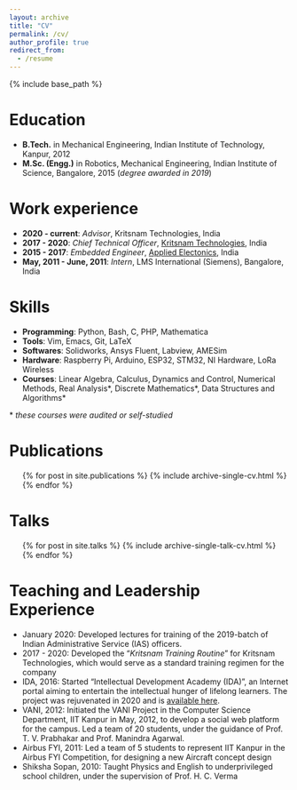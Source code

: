 ```yaml
---
layout: archive
title: "CV"
permalink: /cv/
author_profile: true
redirect_from:
  - /resume
---
```


{% include base_path %}

Education
======
* **B.Tech.** in Mechanical Engineering, Indian Institute of Technology, Kanpur, 2012
* **M.Sc. (Engg.)** in Robotics, Mechanical Engineering, Indian Institute of Science, Bangalore, 2015 (*degree awarded in 2019*)

Work experience
======
* **2020 - current**: *Advisor*, Kritsnam Technologies, India
* **2017 - 2020**: *Chief Technical Officer*, [Kritsnam Technologies](http://kritsnam.in), India
* **2015 - 2017**: *Embedded Engineer*, [Applied Electonics](http://applied.in), India
* **May, 2011 - June, 2011**: *Intern*, LMS International (Siemens), Bangalore, India

Skills
======
* **Programming**: Python, Bash, C, PHP, Mathematica
* **Tools**: Vim, Emacs, Git, LaTeX
* **Softwares**: Solidworks, Ansys Fluent, Labview, AMESim
* **Hardware**: Raspberry Pi, Arduino, ESP32, STM32, NI Hardware, LoRa Wireless
* **Courses**: Linear Algebra, Calculus, Dynamics and Control, Numerical Methods, Real Analysis\*, Discrete Mathematics\*, Data Structures and Algorithms\*

\* *these courses were audited or self-studied*

Publications
======
  <ul>{% for post in site.publications %}
    {% include archive-single-cv.html %}
  {% endfor %}</ul>

Talks
======
  <ul>{% for post in site.talks %}
    {% include archive-single-talk-cv.html %}
  {% endfor %}</ul>

Teaching and Leadership Experience
======
* January 2020: Developed lectures for training of the 2019-batch of Indian Administrative Service (IAS) officers.
* 2017 - 2020:  Developed the “*Kritsnam Training Routine*” for Kritsnam Technologies, which would serve as a standard training regimen for the company
* IDA, 2016: Started “Intellectual Development Academy (IDA)”, an Internet portal aiming to entertain the intellectual hunger of lifelong learners. The project was rejuvenated in 2020 and is [available here](wiki.intelda.in:3000).
* VANI, 2012: Initiated the VANI Project in the Computer Science Department, IIT Kanpur in May, 2012, to develop a social web platform for the campus. Led a team of 20 students, under the guidance of Prof. T. V. Prabhakar and Prof. Manindra Agarwal. 
* Airbus FYI, 2011: Led a team of 5 students to represent IIT Kanpur in the Airbus FYI Competition, for designing a new Aircraft concept design
* Shiksha Sopan, 2010: Taught Physics and English to underprivileged school children, under the supervision of Prof. H. C. Verma 